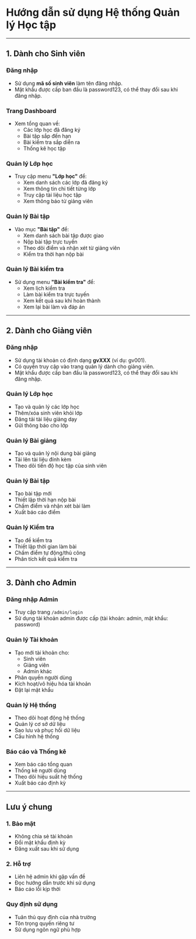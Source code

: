 # Hướng dẫn sử dụng Hệ thống Quản lý Học tập

---

## 1. Dành cho **Sinh viên**

### Đăng nhập
- Sử dụng **mã số sinh viên** làm tên đăng nhập.
- Mật khẩu được cấp ban đầu là password123, có thể thay đổi sau khi đăng nhập.

### Trang Dashboard
- Xem tổng quan về:
  - Các lớp học đã đăng ký
  - Bài tập sắp đến hạn
  - Bài kiểm tra sắp diễn ra
  - Thống kê học tập

### Quản lý **Lớp học**
- Truy cập menu **"Lớp học"** để:
  - Xem danh sách các lớp đã đăng ký
  - Xem thông tin chi tiết từng lớp
  - Truy cập tài liệu học tập
  - Xem thông báo từ giảng viên

### Quản lý **Bài tập**
- Vào mục **"Bài tập"** để:
  - Xem danh sách bài tập được giao
  - Nộp bài tập trực tuyến
  - Theo dõi điểm và nhận xét từ giảng viên
  - Kiểm tra thời hạn nộp bài

### Quản lý **Bài kiểm tra**
- Sử dụng menu **"Bài kiểm tra"** để:
  - Xem lịch kiểm tra
  - Làm bài kiểm tra trực tuyến
  - Xem kết quả sau khi hoàn thành
  - Xem lại bài làm và đáp án

---

## 2. Dành cho **Giảng viên**

### Đăng nhập
- Sử dụng tài khoản có định dạng **gvXXX** (ví dụ: gv001).
- Có quyền truy cập vào trang quản lý dành cho giảng viên.
- Mật khẩu được cấp ban đầu là password123, có thể thay đổi sau khi đăng nhập.

### Quản lý **Lớp học**
- Tạo và quản lý các lớp học
- Thêm/xóa sinh viên khỏi lớp
- Đăng tải tài liệu giảng dạy
- Gửi thông báo cho lớp

### Quản lý **Bài giảng**
- Tạo và quản lý nội dung bài giảng
- Tải lên tài liệu đính kèm
- Theo dõi tiến độ học tập của sinh viên

### Quản lý **Bài tập**
- Tạo bài tập mới
- Thiết lập thời hạn nộp bài
- Chấm điểm và nhận xét bài làm
- Xuất báo cáo điểm

### Quản lý **Kiểm tra**
- Tạo đề kiểm tra
- Thiết lập thời gian làm bài
- Chấm điểm tự động/thủ công
- Phân tích kết quả kiểm tra

---

## 3. Dành cho **Admin**

### Đăng nhập Admin
- Truy cập trang `/admin/login`
- Sử dụng tài khoản admin được cấp (tài khoản: admin, mật khẩu: password)

### Quản lý **Tài khoản**
- Tạo mới tài khoản cho:
  - Sinh viên
  - Giảng viên
  - Admin khác
- Phân quyền người dùng
- Kích hoạt/vô hiệu hóa tài khoản
- Đặt lại mật khẩu

### Quản lý **Hệ thống**
- Theo dõi hoạt động hệ thống
- Quản lý cơ sở dữ liệu
- Sao lưu và phục hồi dữ liệu
- Cấu hình hệ thống

### **Báo cáo và Thống kê**
- Xem báo cáo tổng quan
- Thống kê người dùng
- Theo dõi hiệu suất hệ thống
- Xuất báo cáo định kỳ

---

## **Lưu ý chung**

### 1. Bảo mật
- Không chia sẻ tài khoản
- Đổi mật khẩu định kỳ
- Đăng xuất sau khi sử dụng

### 2. Hỗ trợ
- Liên hệ admin khi gặp vấn đề
- Đọc hướng dẫn trước khi sử dụng
- Báo cáo lỗi kịp thời

### **Quy định sử dụng**
- Tuân thủ quy định của nhà trường
- Tôn trọng quyền riêng tư
- Sử dụng ngôn ngữ phù hợp
